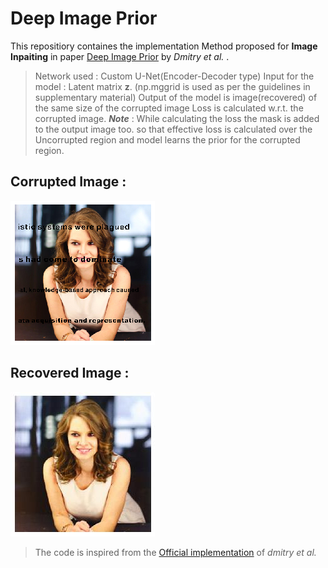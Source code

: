 # Deep Image Prior


This repositiory containes the implementation Method proposed for **Image Inpaiting** in paper [Deep Image Prior](https://arxiv.org/pdf/1711.10925.pdf) by *Dmitry et al.* .


> Network used : Custom U-Net(Encoder-Decoder type)
> Input for the model : Latent matrix **z**. (np.mggrid is used as per the guidelines in supplementary material)
> Output of the model is image(recovered) of the same size of the corrupted image
> Loss is calculated w.r.t. the corrupted image.
> **_Note_** : While calculating the loss the mask is added to the output image too. so that effective loss is calculated over the Uncorrupted region and model learns the prior for the corrupted region.


## Corrupted Image :
  ![](https://github.com/bhaveshIITB/Deep-image-prior/blob/master/corrupted_img.png)                                          


## Recovered Image :
  ![](https://github.com/bhaveshIITB/Deep-image-prior/blob/master/model_output.jpg)

> The code is inspired from the [Official implementation](https://github.com/DmitryUlyanov/deep-image-prior) of *dmitry et al.* 
